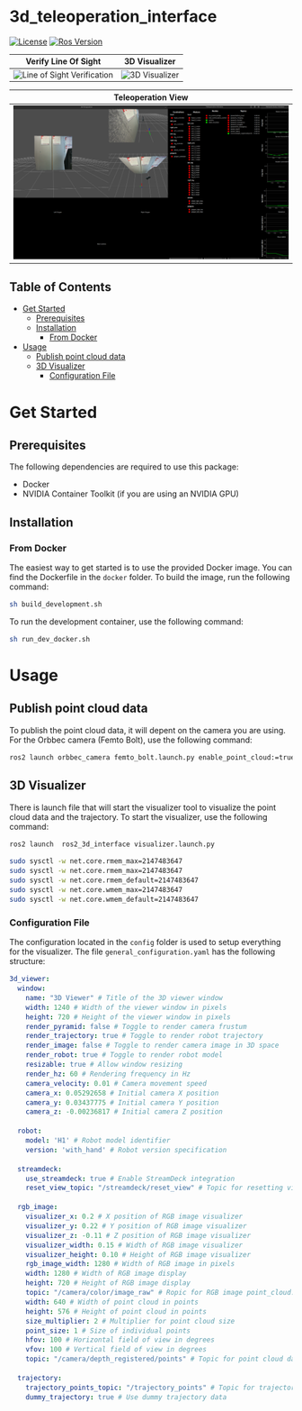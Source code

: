 # 3d_teleoperation_interface

[![License](https://img.shields.io/badge/License-BSD%203--Clause-blue.svg)](
https://opensource.org/licenses/BSD-3-Clause)
[![Ros Version](https://img.shields.io/badge/ROS2-Humble-green)](
https://docs.ros.org/en/humble/index.html)

| Verify Line Of Sight                                  | 3D Visualizer                     |
|-------------------------------------------------------|-----------------------------------------------------|
| <img src="https://github.com/hucebot/3d_teleoperation_interface/blob/main/images/line_of_sight.gif" alt="Line of Sight Verification" width="400"> | <img src="https://github.com/hucebot/3d_teleoperation_interface/blob/main/images/trajectory_visualization.gif" alt="3D Visualizer" width="400"> |

| Teleoperation View                                |
|---------------------------------------------------|
| <img src="https://github.com/hucebot/3d_teleoperation_interface/blob/main/images/teleoperation_window.png" alt="Teleoperation View" width="850"> |


## Table of Contents
- [Get Started](#get-started)
  - [Prerequisites](#prerequisites)
  - [Installation](#installation)
    - [From Docker](#from-docker)
- [Usage](#usage)
    - [Publish point cloud data](#publish-point-cloud-data)
    - [3D Visualizer](#3d-visualizer)
        - [Configuration File](#configuration-file)

# Get Started

## Prerequisites

The following dependencies are required to use this package:
- Docker
- NVIDIA Container Toolkit (if you are using an NVIDIA GPU)

## Installation

### From Docker
The easiest way to get started is to use the provided Docker image. You can find the Dockerfile in the `docker` folder. To build the image, run the following command:

```bash
sh build_development.sh
```

To run the development container, use the following command:

```bash
sh run_dev_docker.sh
```

# Usage

## Publish point cloud data
To publish the point cloud data, it will depent on the camera you are using. For the Orbbec camera (Femto Bolt), use the following command:

```bash
ros2 launch orbbec_camera femto_bolt.launch.py enable_point_cloud:=true enable_colored_point_cloud:=true depth_width:=640 depth_height:=576 ir_width:=640 ir_height:=576 depth_fps:=30 ir_fps:=30
```

## 3D Visualizer
There is launch file that will start the visualizer tool to visualize the point cloud data and the trajectory. To start the visualizer, use the following command:

```bash
ros2 launch  ros2_3d_interface visualizer.launch.py
```

```bash
sudo sysctl -w net.core.rmem_max=2147483647
sudo sysctl -w net.core.rmem_max=2147483647
sudo sysctl -w net.core.rmem_default=2147483647
sudo sysctl -w net.core.wmem_max=2147483647
sudo sysctl -w net.core.wmem_default=2147483647
```

### Configuration File
The configuration located in the `config` folder is used to setup everything for the visualizer. The file `general_configuration.yaml` has the following structure:

```yaml
3d_viewer: 
  window:
    name: "3D Viewer" # Title of the 3D viewer window
    width: 1240 # Width of the viewer window in pixels
    height: 720 # Height of the viewer window in pixels
    render_pyramid: false # Toggle to render camera frustum
    render_trajectory: true # Toggle to render robot trajectory
    render_image: false # Toggle to render camera image in 3D space
    render_robot: true # Toggle to render robot model
    resizable: true # Allow window resizing
    render_hz: 60 # Rendering frequency in Hz
    camera_velocity: 0.01 # Camera movement speed
    camera_x: 0.05292658 # Initial camera X position
    camera_y: 0.03437775 # Initial camera Y position
    camera_z: -0.00236817 # Initial camera Z position 

  robot:
    model: 'H1' # Robot model identifier
    version: 'with_hand' # Robot version specification 
    
  streamdeck:
    use_streamdeck: true # Enable StreamDeck integration
    reset_view_topic: "/streamdeck/reset_view" # Topic for resetting view 
  
  rgb_image:
    visualizer_x: 0.2 # X position of RGB image visualizer
    visualizer_y: 0.22 # Y position of RGB image visualizer
    visualizer_z: -0.11 # Z position of RGB image visualizer
    visualizer_width: 0.15 # Width of RGB image visualizer
    visualizer_height: 0.10 # Height of RGB image visualizer
    rgb_image_width: 1280 # Width of RGB image in pixels
    width: 1280 # Width of RGB image display
    height: 720 # Height of RGB image display
    topic: "/camera/color/image_raw" # Ropic for RGB image point_cloud:
    width: 640 # Width of point cloud in points
    height: 576 # Height of point cloud in points
    size_multiplier: 2 # Multiplier for point cloud size
    point_size: 1 # Size of individual points
    hfov: 100 # Horizontal field of view in degrees
    vfov: 100 # Vertical field of view in degrees
    topic: "/camera/depth_registered/points" # Topic for point cloud data 

  trajectory:
    trajectory_points_topic: "/trajectory_points" # Topic for trajectory points
    dummy_trajectory: true # Use dummy trajectory data
```
